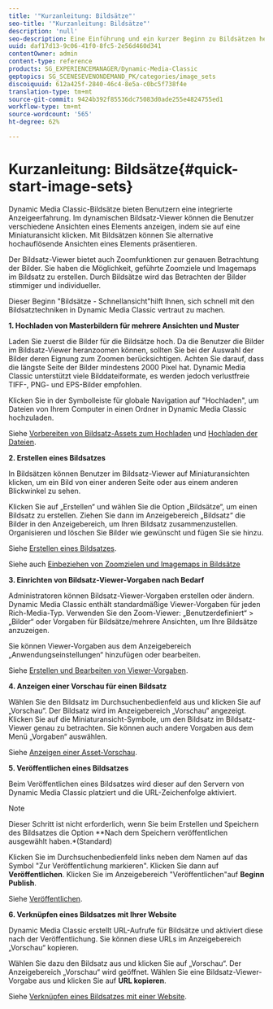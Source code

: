 ```yaml
---
title: '"Kurzanleitung: Bildsätze"'
seo-title: '"Kurzanleitung: Bildsätze"'
description: 'null'
seo-description: Eine Einführung und ein kurzer Beginn zu Bildsätzen helfen Ihnen, sich schnell mit den Bildsatztechniken vertraut zu machen.
uuid: daf17d13-9c06-41f0-8fc5-2e56d460d341
contentOwner: admin
content-type: reference
products: SG_EXPERIENCEMANAGER/Dynamic-Media-Classic
geptopics: SG_SCENESEVENONDEMAND_PK/categories/image_sets
discoiquuid: 612a425f-2840-46c4-8e5a-c0bc5f738f4e
translation-type: tm+mt
source-git-commit: 9424b392f85536dc75083d0ade255e4824755ed1
workflow-type: tm+mt
source-wordcount: '565'
ht-degree: 62%

---
```



# Kurzanleitung: Bildsätze{#quick-start-image-sets}

Dynamic Media Classic-Bildsätze bieten Benutzern eine integrierte Anzeigeerfahrung. Im dynamischen Bildsatz-Viewer können die Benutzer verschiedene Ansichten eines Elements anzeigen, indem sie auf eine Miniaturansicht klicken. Mit Bildsätzen können Sie alternative hochauflösende Ansichten eines Elements präsentieren.

Der Bildsatz-Viewer bietet auch Zoomfunktionen zur genauen Betrachtung der Bilder. Sie haben die Möglichkeit, geführte Zoomziele und Imagemaps im Bildsatz zu erstellen. Durch Bildsätze wird das Betrachten der Bilder stimmiger und individueller.

Dieser Beginn &quot;Bildsätze - Schnellansicht&quot;hilft Ihnen, sich schnell mit den Bildsatztechniken in Dynamic Media Classic vertraut zu machen.

**1. Hochladen von Masterbildern für mehrere Ansichten und Muster**

Laden Sie zuerst die Bilder für die Bildsätze hoch. Da die Benutzer die Bilder im Bildsatz-Viewer heranzoomen können, sollten Sie bei der Auswahl der Bilder deren Eignung zum Zoomen berücksichtigen. Achten Sie darauf, dass die längste Seite der Bilder mindestens 2000 Pixel hat. Dynamic Media Classic unterstützt viele Bilddateiformate, es werden jedoch verlustfreie TIFF-, PNG- und EPS-Bilder empfohlen.

Klicken Sie in der Symbolleiste für globale Navigation auf &quot;Hochladen&quot;, um Dateien von Ihrem Computer in einen Ordner in Dynamic Media Classic hochzuladen.

Siehe [Vorbereiten von Bildsatz-Assets zum Hochladen](preparing-image-set-assets-upload.md#preparing-image-set-assets-for-upload) und [Hochladen der Dateien](uploading-files.md#uploading-your-files).

**2. Erstellen eines Bildsatzes**

In Bildsätzen können Benutzer im Bildsatz-Viewer auf Miniaturansichten klicken, um ein Bild von einer anderen Seite oder aus einem anderen Blickwinkel zu sehen.

Klicken Sie auf „Erstellen“ und wählen Sie die Option „Bildsätze“, um einen Bildsatz zu erstellen. Ziehen Sie dann im Anzeigebereich „Bildsatz“ die Bilder in den Anzeigebereich, um Ihren Bildsatz zusammenzustellen. Organisieren und löschen Sie Bilder wie gewünscht und fügen Sie sie hinzu. 

Siehe [Erstellen eines Bildsatzes](creating-image-set.md#creating-an-image-set).

Siehe auch [Einbeziehen von Zoomzielen und Imagemaps in Bildsätze](including-zoom-targets-image-maps.md#including-zoom-targets-and-image-maps-in-image-sets)

**3. Einrichten von Bildsatz-Viewer-Vorgaben nach Bedarf**

Administratoren können Bildsatz-Viewer-Vorgaben erstellen oder ändern. Dynamic Media Classic enthält standardmäßige Viewer-Vorgaben für jeden Rich-Media-Typ. Verwenden Sie den Zoom-Viewer: „Benutzerdefiniert“ > „Bilder“ oder Vorgaben für Bildsätze/mehrere Ansichten, um Ihre Bildsätze anzuzeigen.

Sie können Viewer-Vorgaben aus dem Anzeigebereich „Anwendungseinstellungen“ hinzufügen oder bearbeiten. 

Siehe [Erstellen und Bearbeiten von Viewer-Vorgaben](application-setup.md#adding-and-editing-viewer-presets).

**4. Anzeigen einer Vorschau für einen Bildsatz**

Wählen Sie den Bildsatz im Durchsuchenbedienfeld aus und klicken Sie auf „Vorschau“. Der Bildsatz wird im Anzeigebereich „Vorschau“ angezeigt. Klicken Sie auf die Miniaturansicht-Symbole, um den Bildsatz im Bildsatz-Viewer genau zu betrachten. Sie können auch andere Vorgaben aus dem Menü „Vorgaben“ auswählen. 

Siehe [Anzeigen einer Asset-Vorschau](previewing-asset.md#previewing-an-asset).

**5. Veröffentlichen eines Bildsatzes**

Beim Veröffentlichen eines Bildsatzes wird dieser auf den Servern von Dynamic Media Classic platziert und die URL-Zeichenfolge aktiviert.

>[!NOTE]
>
>Dieser Schritt ist nicht erforderlich, wenn Sie beim Erstellen und Speichern des Bildsatzes die Option **Nach dem Speichern veröffentlichen ausgewählt haben.*(Standard)

Klicken Sie im Durchsuchenbedienfeld links neben dem Namen auf das Symbol &quot;Zur Veröffentlichung markieren&quot;. Klicken Sie dann auf **Veröffentlichen**. Klicken Sie im Anzeigebereich &quot;Veröffentlichen&quot;auf **Beginn Publish**.

Siehe [Veröffentlichen](publishing-files.md#publishing-files).

**6. Verknüpfen eines Bildsatzes mit Ihrer Website**

Dynamic Media Classic erstellt URL-Aufrufe für Bildsätze und aktiviert diese nach der Veröffentlichung. Sie können diese URLs im Anzeigebereich „Vorschau“ kopieren.

Wählen Sie dazu den Bildsatz aus und klicken Sie auf „Vorschau“. Der Anzeigebereich „Vorschau“ wird geöffnet. Wählen Sie eine Bildsatz-Viewer-Vorgabe aus und klicken Sie auf **URL kopieren**.

Siehe [Verknüpfen eines Bildsatzes mit einer Website](linking-image-set-web-page.md#linking-an-image-set-to-a-web-page).
